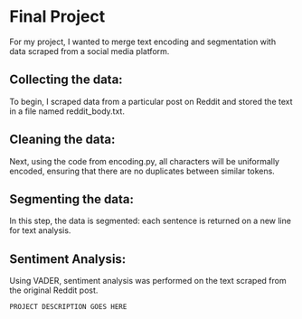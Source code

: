 # Final Project

For my project, I wanted to merge text encoding and segmentation with data scraped from a social media platform.

## Collecting the data:
To begin, I scraped data from a particular post on Reddit and stored the text in a file named reddit_body.txt.

## Cleaning the data:
Next, using the code from encoding.py, all characters will be uniformally encoded, ensuring that there are no duplicates between similar tokens.

## Segmenting the data:
In this step, the data is segmented: each sentence is returned on a new line for text analysis.

## Sentiment Analysis:
Using VADER, sentiment analysis was performed on the text scraped from the original Reddit post.


`PROJECT DESCRIPTION GOES HERE`
